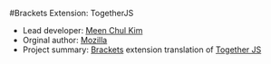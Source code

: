 #Brackets Extension: TogetherJS
+ Lead developer: [Meen Chul Kim](https://github.com/liberaliscomputing)
+ Orginal author: [Mozilla](https://github.com/mozilla)
+ Project summary: [Brackets](http://brackets.io/) extension translation of [Together JS](https://github.com/mozilla/togetherjs)

